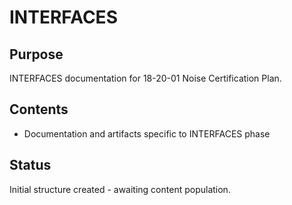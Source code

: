 # INTERFACES

## Purpose
INTERFACES documentation for 18-20-01 Noise Certification Plan.

## Contents
- Documentation and artifacts specific to INTERFACES phase

## Status
Initial structure created - awaiting content population.
